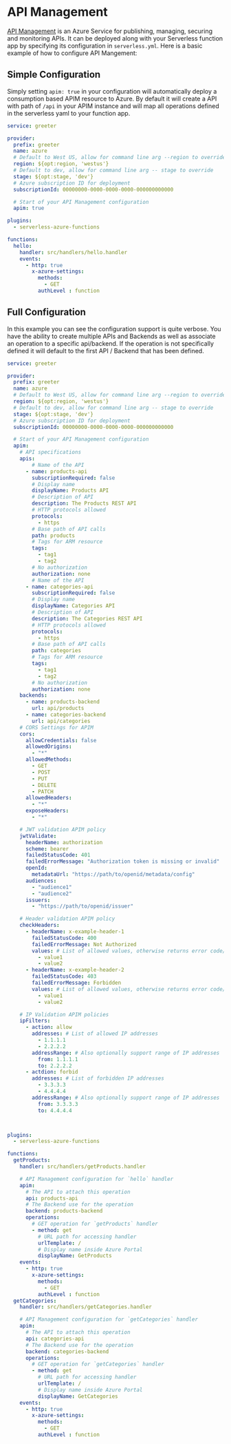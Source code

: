 # API Management

[API Management](https://azure.microsoft.com/en-us/services/api-management/) is an Azure Service for publishing, managing, securing and monitoring APIs. It can be deployed along with your Serverless function app by specifying its configuration in `serverless.yml`. Here is a basic example of how to configure API Mangement:

## Simple Configuration
Simply setting `apim: true` in your configuration will automatically deploy a consumption based APIM resource to Azure.  By default it will create a API with path of `/api` in your APIM instance and will map all operations defined in the serverless yaml to your function app.

```yaml
service: greeter

provider:
  prefix: greeter
  name: azure
  # Default to West US, allow for command line arg --region to override
  region: ${opt:region, 'westus'}
  # Default to dev, allow for command line arg -- stage to override
  stage: ${opt:stage, 'dev'}
  # Azure subscription ID for deployment
  subscriptionId: 00000000-0000-0000-0000-000000000000

  # Start of your API Management configuration
  apim: true

plugins:
  - serverless-azure-functions

functions:
  hello:
    handler: src/handlers/hello.handler
    events:
      - http: true
        x-azure-settings:
          methods:
            - GET
          authLevel : function
```

## Full Configuration
In this example you can see the configuration support is quite verbose.  You have the ability to create multiple APIs and Backends as well as associate an operation to a specific api/backend.  If the operation is not specifically defined it will default to the first API / Backend that has been defined.
```yaml
service: greeter

provider:
  prefix: greeter
  name: azure
  # Default to West US, allow for command line arg --region to override
  region: ${opt:region, 'westus'}
  # Default to dev, allow for command line arg -- stage to override
  stage: ${opt:stage, 'dev'}
  # Azure subscription ID for deployment
  subscriptionId: 00000000-0000-0000-0000-000000000000

  # Start of your API Management configuration
  apim:
    # API specifications
    apis:
        # Name of the API
      - name: products-api
        subscriptionRequired: false
        # Display name
        displayName: Products API
        # Description of API
        description: The Products REST API
        # HTTP protocols allowed
        protocols:
          - https
        # Base path of API calls
        path: products
        # Tags for ARM resource
        tags:
          - tag1
          - tag2
        # No authorization
        authorization: none
        # Name of the API
      - name: categories-api
        subscriptionRequired: false
        # Display name
        displayName: Categories API
        # Description of API
        description: The Categories REST API
        # HTTP protocols allowed
        protocols:
          - https
        # Base path of API calls
        path: categories
        # Tags for ARM resource
        tags:
          - tag1
          - tag2
        # No authorization
        authorization: none
    backends:
      - name: products-backend
        url: api/products
      - name: categories-backend
        url: api/categories
    # CORS Settings for APIM
    cors:
      allowCredentials: false
      allowedOrigins:
        - "*"
      allowedMethods:
        - GET
        - POST
        - PUT
        - DELETE
        - PATCH
      allowedHeaders:
        - "*"
      exposeHeaders:
        - "*"

    # JWT validation APIM policy
    jwtValidate:
      headerName: authorization
      scheme: bearer
      failedStatusCode: 401
      failedErrorMessage: "Authorization token is missing or invalid"
      openId:
        metadataUrl: "https://path/to/openid/metadata/config"
      audiences:
        - "audience1"
        - "audience2"
      issuers:
        - "https://path/to/openid/issuer"

    # Header validation APIM policy
    checkHeaders:
      - headerName: x-example-header-1
        failedStatusCode: 400
        failedErrorMessage: Not Authorized
        values: # List of allowed values, otherwise returns error code/message
          - value1
          - value2
      - headerName: x-example-header-2
        failedStatusCode: 403
        failedErrorMessage: Forbidden
        values: # List of allowed values, otherwise returns error code/message
          - value1
          - value2

    # IP Validation APIM policies
    ipFilters:
      - action: allow
        addresses: # List of allowed IP addresses
          - 1.1.1.1
          - 2.2.2.2
        addressRange: # Also optionally support range of IP addresses
          from: 1.1.1.1
          to: 2.2.2.2
      - actdion: forbid
        addresses: # List of forbidden IP addresses
          - 3.3.3.3
          - 4.4.4.4
        addressRange: # Also optionally support range of IP addresses
          from: 3.3.3.3
          to: 4.4.4.4



plugins:
  - serverless-azure-functions

functions:
  getProducts:
    handler: src/handlers/getProducts.handler

    # API Management configuration for `hello` handler
    apim:
      # The API to attach this operation
      api: products-api
      # The Backend use for the operation
      backend: products-backend
      operations:
        # GET operation for `getProducts` handler
        - method: get
          # URL path for accessing handler
          urlTemplate: /
          # Display name inside Azure Portal
          displayName: GetProducts
    events:
      - http: true
        x-azure-settings:
          methods:
            - GET
          authLevel : function
  getCategories:
    handler: src/handlers/getCategories.handler

    # API Management configuration for `getCategories` handler
    apim:
      # The API to attach this operation
      api: categories-api
      # The Backend use for the operation
      backend: categories-backend
      operations:
        # GET operation for `getCategories` handler
        - method: get
          # URL path for accessing handler
          urlTemplate: /
          # Display name inside Azure Portal
          displayName: GetCategories
    events:
      - http: true
        x-azure-settings:
          methods:
            - GET
          authLevel : function
```
